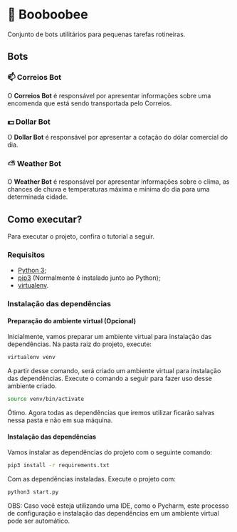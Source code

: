# 🤖 Booboobee
Conjunto de bots utilitários para pequenas tarefas rotineiras.

## Bots

### :mailbox: Correios Bot
O **Correios Bot** é responsável por apresentar informações sobre uma encomenda que está sendo transportada pelo Correios.

### :dollar: Dollar Bot
O **Dollar Bot** é responsável por apresentar a cotação do dólar comercial do dia.

### :partly_sunny: Weather Bot
O **Weather Bot** é responsável por apresentar informações sobre o clima, as chances de chuva e temperaturas máxima e
mínima do dia para uma determinada cidade.

## Como executar?
Para executar o projeto, confira o tutorial a seguir.

### Requisitos
- [Python 3](https://www.python.org/downloads/);
- [pip3](https://pip.pypa.io/en/stable/installing/) (Normalmente é instalado junto ao Python);
- [virtualenv](https://pypi.org/project/virtualenv/).

### Instalação das dependências

#### Preparação do ambiente virtual (Opcional)
Inicialmente, vamos preparar um ambiente virtual para instalação das dependências. Na pasta raiz do projeto, execute:
```bash
virtualenv venv
```

A partir desse comando, será criado um ambiente virtual para instalação das dependências. Execute o comando a seguir
para fazer uso desse ambiente criado.
```bash
source venv/bin/activate
```

Ótimo. Agora todas as dependências que iremos utilizar ficarão salvas nessa pasta e não em sua máquina.

#### Instalação das dependências
Vamos instalar as dependências do projeto com o seguinte comando:
```bash
pip3 install -r requirements.txt
```

Com as dependências instaladas. Execute o projeto com:
```bash
python3 start.py
```

OBS: Caso você esteja utilizando uma IDE, como o Pycharm, este processo de configuração e instalação das dependências
em um ambiente virtual pode ser automático.
